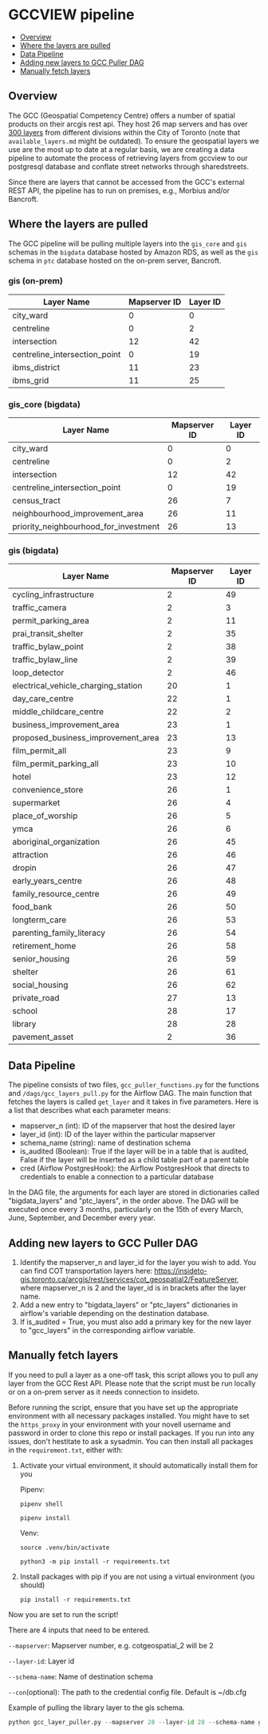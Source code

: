 # GCCVIEW pipeline
  * [Overview](#overview)
  * [Where the layers are pulled](#where-the-layers-are-pulled)
  * [Data Pipeline](#data-pipeline)
  * [Adding new layers to GCC Puller DAG](#adding-new-layers-to-gcc-puller-dag)
  * [Manually fetch layers](#manually-fetch-layers)

## Overview

The GCC (Geospatial Competency Centre) offers a number of spatial products on their arcgis rest api. They host 26 map servers and has over [300 layers](https://github.com/CityofToronto/bdit_data-sources/blob/gcc_view/gis/gccview/available_layers.md) from different divisions within the City of Toronto (note that `available_layers.md` might be outdated). To ensure the geospatial layers we use are the most up to date at a regular basis, we are creating a data pipeline to automate the process of retrieving layers from gccview to our postgresql database and conflate street networks through sharedstreets.

Since there are layers that cannot be accessed from the GCC's external REST API, the pipeline has to run on premises, e.g., Morbius and/or Bancroft.

## Where the layers are pulled

The GCC pipeline will be pulling multiple layers into the `gis_core` and `gis` schemas in the `bigdata` database hosted by Amazon RDS, as well as the `gis` schema in `ptc` database hosted on the on-prem server, Bancroft.

### gis (on-prem)

|Layer Name|Mapserver ID|Layer ID|
|-|-|-|
|city_ward|0|0|
|centreline|0|2|
|intersection|12|42|
|centreline_intersection_point|0|19|
|ibms_district|11|23|
|ibms_grid|11|25|

### gis_core (bigdata)

|Layer Name|Mapserver ID|Layer ID|
|-|-|-|
|city_ward|0|0|
|centreline|0|2|
|intersection|12|42|
|centreline_intersection_point|0|19|
|census_tract|26|7|
|neighbourhood_improvement_area|26|11|
|priority_neighbourhood_for_investment|26|13|

### gis (bigdata)

|Layer Name|Mapserver ID|Layer ID|
|-|-|-|
|cycling_infrastructure|2|49|
|traffic_camera|2|3|
|permit_parking_area|2|11|
|prai_transit_shelter|2|35|
|traffic_bylaw_point|2|38|
|traffic_bylaw_line|2|39|
|loop_detector|2|46|
|electrical_vehicle_charging_station|20|1|
|day_care_centre|22|1|
|middle_childcare_centre|22|2|
|business_improvement_area|23|1|
|proposed_business_improvement_area|23|13|
|film_permit_all|23|9|
|film_permit_parking_all|23|10|
|hotel|23|12|
|convenience_store|26|1|
|supermarket|26|4|
|place_of_worship|26|5|
|ymca|26|6|
|aboriginal_organization|26|45|
|attraction|26|46|
|dropin|26|47|
|early_years_centre|26|48|
|family_resource_centre|26|49|
|food_bank|26|50|
|longterm_care|26|53|
|parenting_family_literacy|26|54|
|retirement_home|26|58|
|senior_housing|26|59|
|shelter|26|61|
|social_housing|26|62|
|private_road|27|13|
|school|28|17|
|library|28|28|
|pavement_asset|2|36|

## Data Pipeline

The pipeline consists of two files, `gcc_puller_functions.py` for the functions and `/dags/gcc_layers_pull.py` for the Airflow DAG. The main function that fetches the layers is called `get_layer` and it takes in five parameters. Here is a list that describes what each parameter means:

- mapserver_n (int): ID of the mapserver that host the desired layer
- layer_id (int): ID of the layer within the particular mapserver
- schema_name (string): name of destination schema
- is_audited (Boolean): True if the layer will be in a table that is audited, False if the layer will be inserted as a child table part of a parent table
- cred (Airflow PostgresHook): the Airflow PostgresHook that directs to credentials to enable a connection to a particular database

In the DAG file, the arguments for each layer are stored in dictionaries called "bigdata_layers" and "ptc_layers", in the order above. The DAG will be executed once every 3 months, particularly on the 15th of every March, June, September, and December every year.

## Adding new layers to GCC Puller DAG
1. Identify the mapserver_n and layer_id for the layer you wish to add. You can find COT transportation layers here: https://insideto-gis.toronto.ca/arcgis/rest/services/cot_geospatial2/FeatureServer, where mapserver_n is 2 and the layer_id is in brackets after the layer name.
2. Add a new entry to "bigdata_layers" or "ptc_layers" dictionaries in airflow's variable depending on the destination database. 
3. If is_audited = True, you must also add a primary key for the new layer to "gcc_layers" in the corresponding airflow variable.

## Manually fetch layers

If you need to pull a layer as a one-off task, this script allows you to pull any layer from the GCC Rest API. Please note that the script must be run locally or on a on-prem server as it needs connection to insideto.

Before running the script, ensure that you have set up the appropriate environment with all necessary packages installed. You might have to set the `https_proxy` in your environment with your novell username and password in order to clone this repo or install packages. If you run into any issues, don't hestitate to ask a sysadmin. You can then install all packages in the `requirement.txt`, either with:
1) Activate your virtual environment, it should automatically install them for you

    Pipenv:

    `pipenv shell`

    `pipenv install`

    Venv: 

    `source .venv/bin/activate`

    `python3 -m pip install -r requirements.txt`  
2) Install packages with pip if you are not using a virtual environment (you should) 
  
    `pip install -r requirements.txt`


Now you are set to run the script!

There are 4 inputs that need to be entered.

`--mapserver`: Mapserver number, e.g. cotgeospatial_2 will be 2

`--layer-id`: Layer id

`--schema-name`: Name of destination schema

`--con`(optional): The path to the credential config file. Default is ~/db.cfg

Example of pulling the library layer to the gis schema.


```python
python gcc_layer_puller.py --mapserver 28 --layer-id 28 --schema-name gis --con db.cfg
```
